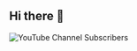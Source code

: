 ## Hi there 👋

<!--
**BillLoic/BillLoic** is a ✨ _special_ ✨ repository because its `README.md` (this file) appears on your GitHub profile.

Here are some ideas to get you started:

- 🔭 I’m currently working on ...
- 🌱 I’m currently learning ...
- 👯 I’m looking to collaborate on ...
- 🤔 I’m looking for help with ...
- 💬 Ask me about ...
- 📫 How to reach me: ...
- 😄 Pronouns: ...
- ⚡ Fun fact: ...
-->
<img alt="YouTube Channel Subscribers" src="https://img.shields.io/youtube/channel/subscribers/UCflGTsS5njzXgJNXAUDlN8g?link=https%3A%2F%2Fwww.youtube.com%2Fchannel%2FUCflGTsS5njzXgJNXAUDlN8g">


